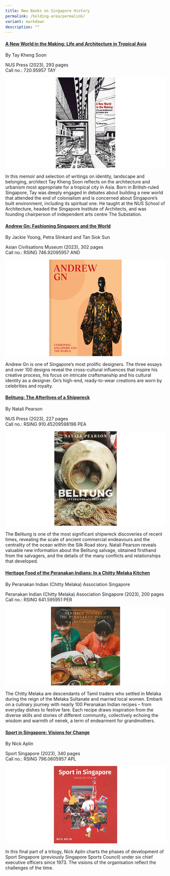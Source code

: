 ```yaml
---
title: New Books on Singapore History
permalink: /holding-area/permalink/
variant: markdown
description: ""
---
```

#### **[A New World in the Making: Life and Architecture in Tropical Asia](https://eservice.nlb.gov.sg/redir/itemdetails?bid=205869943)**

By Tay Kheng Soon

NUS Press (2023), 293 pages <br>
Call no.: 720.95957 TAY

![](/images/Vol%2020%20Issue%201/New%20Books%20on%20Singapore%20history/book1.png)

In this memoir and selection of writings on identity, landscape and belonging, architect Tay Kheng Soon reflects on the architecture and urbanism most appropriate for a tropical city in Asia. Born in British-ruled Singapore, Tay was deeply engaged in debates about building a new world that attended the end of colonialism and is concerned about Singapore’s built environment, including its spiritual one. He taught at the NUS School of Architecture, headed the Singapore Institute of Architects, and was founding chairperson of independent arts centre The Substation.


#### **[Andrew Gn: Fashioning Singapore and the World](https://eservice.nlb.gov.sg/redir/itemdetails?bid=206104038)**

By Jackie Yoong, Petra Slinkard and Tan Siok Sun

Asian Civilisations Museum (2023), 302 pages <br>
Call no.: RSING 746.92095957 AND

![](/images/Vol%2020%20Issue%201/New%20Books%20on%20Singapore%20history/book2.png)


Andrew Gn is one of Singapore’s most prolific designers. The three essays and over 100 designs reveal the cross-cultural influences that inspire his creative process, his focus on intricate craftsmanship and his cultural identity as a designer. Gn’s high-end, ready-to-wear creations are worn by celebrities and royalty.


#### **[Belitung: The Afterlives of a Shipwreck](https://eservice.nlb.gov.sg/redir/itemdetails?bid=206079740)**

By Natali Pearson

NUS Press (2023), 227 pages <br>
Call no.: RSING 910.45209598196 PEA

![](/images/Vol%2020%20Issue%201/New%20Books%20on%20Singapore%20history/book3.png)

The Belitung is one of the most significant shipwreck discoveries of recent times, revealing the scale of ancient commercial endeavours and the centrality of the ocean within the Silk Road story. Natali Pearson reveals valuable new information about the Belitung salvage, obtained firsthand from the salvagers, and the details of the many conflicts and relationships that developed.


#### **[Heritage Food of the Peranakan Indians: In a Chitty Melaka Kitchen](https://eservice.nlb.gov.sg/redir/itemdetails?bid=300003913)**

By Peranakan Indian (Chitty Melaka) Association Singapore

Peranakan Indian (Chitty Melaka) Association Singapore (2023), 200 pages <br>
Call no.: RSING 641.595951 PER

![](/images/Vol%2020%20Issue%201/New%20Books%20on%20Singapore%20history/book4.png)

The Chitty Melaka are descendants of Tamil traders who settled in Melaka during the reign of the Melaka Sultanate and married local women. Embark on a culinary journey with nearly 100 Peranakan Indian recipes – from everyday dishes to festive fare. Each recipe draws inspiration from the diverse skills and stories of different community, collectively echoing the wisdom and warmth of nenek, a term of endearment for grandmothers.


#### **[Sport in Singapore: Visions for Change](https://eservice.nlb.gov.sg/redir/itemdetails?bid=300007221)**

By Nick Aplin 

Sport Singapore (2023), 340 pages <br>
Call no.: RSING 796.0605957 APL

![](/images/Vol%2020%20Issue%201/New%20Books%20on%20Singapore%20history/book5.png)


In this final part of a trilogy, Nick Aplin charts the phases of development of Sport Singapore (previously Singapore Sports Council) under six chief executive officers since 1973. The visions of the organisation reflect the challenges of the time.